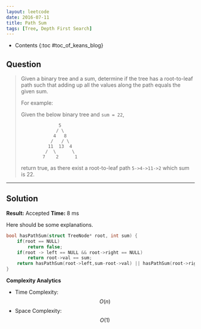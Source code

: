 ```yaml
---
layout: leetcode
date: 2016-07-11
title: Path Sum
tags: [Tree, Depth First Search]
---
```


* Contents
{:toc #toc_of_keans_blog}

## Question

> Given a binary tree and a sum, determine if the tree has a root-to-leaf path such that adding up all the values along the path equals the given sum.
>
>For example:
>
>Given the below binary tree and `sum = 22`,
>
>                   5
>                  / \
>                 4   8
>                /   / \
>               11  13  4
>              /  \      \
>             7    2      1
>
> return true, as there exist a root-to-leaf path `5->4->11->2` which sum is 22.

***

## Solution

**Result:** Accepted **Time:** 8 ms

Here should be some explanations.

```c
bool hasPathSum(struct TreeNode* root, int sum) {
    if(root == NULL)
        return false;
    if(root -> left == NULL && root->right == NULL)
        return root->val == sum;
    return hasPathSum(root->left,sum-root->val) || hasPathSum(root->right,sum-root->val);
}
```

**Complexity Analytics**

- Time Complexity: $$O(n)$$
- Space Complexity: $$O(1)$$
